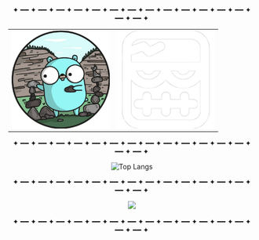 <div align="center">

✦ ━━ ✦ ━━ ✦ ━━ ✦ ━━ ✦ ━━ ✦ ━━ ✦ ━━ ✦ ━━ ✦ ━━ ✦ ━━ ✦ ━━ ✦ ━━ ✦ ━━ ✦ ━━ ✦ ━━ ✦

<table width="65%">
  <tr>
    <td align="center">
      <a href="https://t.me/RX90_bot">
        <img src="gopher.png" width="200">
      </a>
    </td>
    <td align="center">
      <a href="https://todoapp.ru">
        <img src="todoapp.png" width="200">
      </a>
    </td>
  </tr>
</table>

✦ ━━ ✦ ━━ ✦ ━━ ✦ ━━ ✦ ━━ ✦ ━━ ✦ ━━ ✦ ━━ ✦ ━━ ✦ ━━ ✦ ━━ ✦ ━━ ✦ ━━ ✦ ━━ ✦ ━━ ✦

![Top Langs](https://github-readme-stats.vercel.app/api/top-langs/?username=RX90&theme=chartreuse-dark&layout=compact)

✦ ━━ ✦ ━━ ✦ ━━ ✦ ━━ ✦ ━━ ✦ ━━ ✦ ━━ ✦ ━━ ✦ ━━ ✦ ━━ ✦ ━━ ✦ ━━ ✦ ━━ ✦ ━━ ✦ ━━ ✦

<img src="https://media2.giphy.com/media/v1.Y2lkPTc5MGI3NjExNnBsZjM2cWh1MXB2NjZjc3RqMmVnMm45dnpranljaTJodWh1amFsMiZlcD12MV9pbnRlcm5hbF9naWZfYnlfaWQmY3Q9Zw/PVEd41GW4GmHZx2rto/giphy.gif">

✦ ━━ ✦ ━━ ✦ ━━ ✦ ━━ ✦ ━━ ✦ ━━ ✦ ━━ ✦ ━━ ✦ ━━ ✦ ━━ ✦ ━━ ✦ ━━ ✦ ━━ ✦ ━━ ✦ ━━ ✦

</div>
